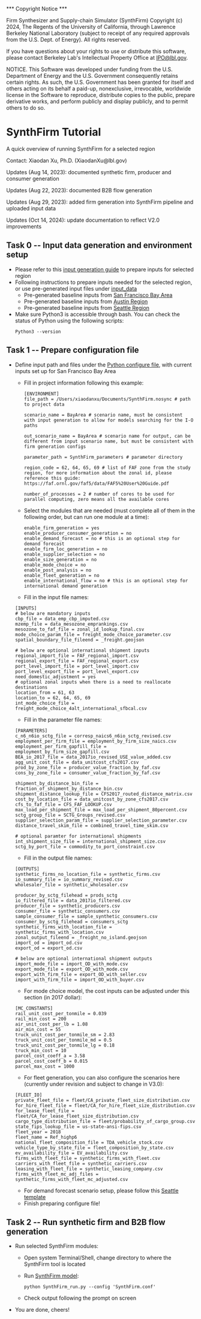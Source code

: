 *** Copyright Notice ***

Firm Synthesizer and Supply-chain Simulator (SynthFirm) Copyright (c) 2024, The Regents of the University of California, through Lawrence Berkeley National Laboratory (subject to receipt of any required approvals from the U.S. Dept. of Energy). All rights reserved.

If you have questions about your rights to use or distribute this software,
please contact Berkeley Lab's Intellectual Property Office at
IPO@lbl.gov.

NOTICE.  This Software was developed under funding from the U.S. Department
of Energy and the U.S. Government consequently retains certain rights.  As
such, the U.S. Government has been granted for itself and others acting on
its behalf a paid-up, nonexclusive, irrevocable, worldwide license in the
Software to reproduce, distribute copies to the public, prepare derivative 
works, and perform publicly and display publicly, and to permit others to do so.



# SynthFirm Tutorial
<p>A quick overview of running SynthFirm for a selected region </p>
<p> Contact: Xiaodan Xu, Ph.D.  (XiaodanXu@lbl.gov) </p>
<p> Updates (Aug 14, 2023): documented synthetic firm, producer and consumer generation </p>
<p> Updates (Aug 22, 2023): documented B2B flow generation </p>
<p> Updates (Aug 29, 2023): added firm generation into SynthFirm pipeline and uploaded input data </p>
<p> Updates (Oct 14, 2024): update documentation to reflect V2.0 improvements </p>

## Task 0 -- Input data generation and environment setup ##
* Please refer to this [input generation guide](input_generation/Readme.md) to prepare inputs for selected region
* Following instructions to prepare inputs needed for the selected region, or use pre-generated input files under [input_data](input_data)
  * Pre-generated baseline inputs from [San Francisco Bay Area](input_data/inputs_BayArea.zip) 
  * Pre-generated baseline inputs from [Austin Region](input_data/Inputs_Austin.zip)
  * Pre-generated baseline inputs from [Seattle Region](input_data/Inputs_Seattle.zip)
* Make sure Python3 is accessible through bash.  You can check the status of Python using the following scripts:
    ```
    Python3 --version
    ```

## Task 1 -- Prepare configuration file ##
* Define input path and files under the [Python configure file](SynthFirm.conf), with current inputs set up for San Francisco Bay Area
  * Fill in project information following this example:

    ```
    [ENVIRONMENT]
    file_path = /Users/xiaodanxu/Documents/SynthFirm.nosync # path to project data
    
    scenario_name = BayArea # scenario name, must be consistent with input generation to allow for models searching for the I-O paths
    
    out_scenario_name = BayArea # scenario name for output, can be different from input scenario name, but must be consistent with firm generation configs
    
    parameter_path = SynthFirm_parameters # parameter directory
    
    region_code = 62, 64, 65, 69 # list of FAF zone from the study region, for more information about the zonal id, please reference this guide: https://faf.ornl.gov/faf5/data/FAF5%20User%20Guide.pdf
    
    number_of_processes = 2 # number of cores to be used for parallel computing, zero means all the available cores
    ```

  * Select the modules that are needed (must complete all of them in the following order, but can run one module at a time):

    ```
    enable_firm_generation = yes
    enable_producer_consumer_generation = no
    enable_demand_forecast = no # this is an optional step for demand forecast
    enable_firm_loc_generation = no
    enable_supplier_selection = no
    enable_size_generation = no
    enable_mode_choice = no
    enable_post_analysis = no
    enable_fleet_generation = no
    enable_international_flow = no # this is an optional step for international demand generation
    ```

  * Fill in the input file names:
  
  ```
  [INPUTS]
  # below are mandatory inputs
  cbp_file = data_emp_cbp_imputed.csv
  mzemp_file = data_mesozone_emprankings.csv
  mesozone_to_faf_file = zonal_id_lookup_final.csv
  mode_choice_param_file = freight_mode_choice_parameter.csv
  spatial_boundary_file_fileend = _freight.geojson
  
  # below are optional international shipment inputs
  regional_import_file = FAF_regional_import.csv
  regional_export_file = FAF_regional_export.csv
  port_level_import_file = port_level_import.csv
  port_level_export_file = port_level_export.csv
  need_domestic_adjustment = yes
  # optional zonal inputs when there is a need to reallocate destinations
  location_from = 61, 63
  location_to = 62, 64, 65, 69
  int_mode_choice_file = freight_mode_choice_4alt_international_sfbcal.csv
  ```
  
  * Fill in the parameter file names:
  ```
  [PARAMETERS]
  c_n6_n6io_sctg_file = corresp_naics6_n6io_sctg_revised.csv
  employment_per_firm_file = employment_by_firm_size_naics.csv
  employment_per_firm_gapfill_file = employment_by_firm_size_gapfill.csv
  BEA_io_2017_file = data_2017io_revised_USE_value_added.csv
  agg_unit_cost_file = data_unitcost_cfs2017.csv
  prod_by_zone_file = producer_value_fraction_by_faf.csv
  cons_by_zone_file = consumer_value_fraction_by_faf.csv

  shipment_by_distance_bin_file = fraction_of_shipment_by_distance_bin.csv
  shipment_distance_lookup_file = CFS2017_routed_distance_matrix.csv
  cost_by_location_file = data_unitcost_by_zone_cfs2017.csv
  cfs_to_faf_file = CFS_FAF_LOOKUP.csv
  max_load_per_shipment_file = max_load_per_shipment_80percent.csv
  sctg_group_file = SCTG_Groups_revised.csv
  supplier_selection_param_file = supplier_selection_parameter.csv
  distance_travel_skim_file = combined_travel_time_skim.csv
  
  # optional paramter for international shipments
  int_shipment_size_file = international_shipment_size.csv
  sctg_by_port_file = commodity_to_port_constraint.csv
  ```
  
  * Fill in the output file names:
  ```
  [OUTPUTS]
  synthetic_firms_no_location_file = synthetic_firms.csv
  io_summary_file = io_summary_revised.csv
  wholesaler_file = synthetic_wholesaler.csv

  producer_by_sctg_filehead = prods_sctg
  io_filtered_file = data_2017io_filtered.csv
  producer_file = synthetic_producers.csv
  consumer_file = synthetic_consumers.csv
  sample_consumer_file = sample_synthetic_consumers.csv
  consumer_by_sctg_filehead = consumers_sctg
  synthetic_firms_with_location_file = synthetic_firms_with_location.csv
  zonal_output_fileend = _freight_no_island.geojson
  import_od = import_od.csv
  export_od = export_od.csv
  
  # below are optional international shipment outputs
  import_mode_file = import_OD_with_mode.csv
  export_mode_file = export_OD_with_mode.csv
  export_with_firm_file = export_OD_with_seller.csv
  import_with_firm_file = import_OD_with_buyer.csv
  ```
  
  * For mode choice model, the cost inputs can be adjusted under this section (in 2017 dollar):
  
  ```
  [MC_CONSTANTS]
  rail_unit_cost_per_tonmile = 0.039
  rail_min_cost = 200
  air_unit_cost_per_lb = 1.08
  air_min_cost = 55
  truck_unit_cost_per_tonmile_sm = 2.83
  truck_unit_cost_per_tonmile_md = 0.5
  truck_unit_cost_per_tonmile_lg = 0.18
  truck_min_cost = 10
  parcel_cost_coeff_a = 3.58
  parcel_cost_coeff_b = 0.015
  parcel_max_cost = 1000
  ```
  
  * For fleet generation, you can also configure the scenarios here (currently under revision and subject to change in V3.0):
  
  ```
  [FLEET_IO]
  private_fleet_file = fleet/CA_private_fleet_size_distribution.csv
  for_hire_fleet_file = fleet/CA_for_hire_fleet_size_distribution.csv
  for_lease_fleet_file = fleet/CA_for_lease_fleet_size_distribution.csv
  cargo_type_distribution_file = fleet/probability_of_cargo_group.csv
  state_fips_lookup_file = us-state-ansi-fips.csv
  fleet_year = 2018
  fleet_name = Ref_highp6
  national_fleet_composition_file = TDA_vehicle_stock.csv
  vehicle_type_by_state_file = fleet_composition_by_state.csv
  ev_availability_file = EV_availability.csv
  firms_with_fleet_file = synthetic_firms_with_fleet.csv
  carriers_with_fleet_file = synthetic_carriers.csv
  leasing_with_fleet_file = synthetic_leasing_company.csv
  firms_with_fleet_mc_adj_files = synthetic_firms_with_fleet_mc_adjusted.csv
  ```
  * For demand forecast scenario setup, please follow this [Seattle template](configs/Seattle_2030.conf)
  * Finish preparing configure file!
  
## Task 2 -- Run synthetic firm and B2B flow generation ##


* Run selected SynthFirm modules:
  * Open system Terminal/Shell, change directory to where the SynthFirm tool is located
  * Run [SynthFirm model](SynthFirm_run.py):

    ```
    python SynthFirm_run.py --config 'SynthFirm.conf'
    ```
  * Check output following the prompt on screen
  
* You are done, cheers!

